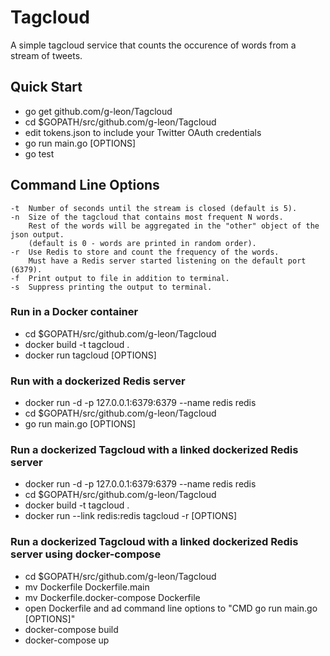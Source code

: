 # Tagcloud
A simple tagcloud service that counts the occurence of words from a stream of tweets.

## Quick Start
- go get github.com/g-leon/Tagcloud
- cd $GOPATH/src/github.com/g-leon/Tagcloud
- edit tokens.json to include your Twitter OAuth credentials
- go run main.go [OPTIONS]
- go test

## Command Line Options
```
-t  Number of seconds until the stream is closed (default is 5).
-n  Size of the tagcloud that contains most frequent N words. 
    Rest of the words will be aggregated in the "other" object of the json output.
    (default is 0 - words are printed in random order).
-r  Use Redis to store and count the frequency of the words.
    Must have a Redis server started listening on the default port (6379).
-f  Print output to file in addition to terminal.
-s  Suppress printing the output to terminal.
```

### Run in a Docker container 
- cd $GOPATH/src/github.com/g-leon/Tagcloud
- docker build -t tagcloud .
- docker run tagcloud [OPTIONS]

### Run with a dockerized Redis server
- docker run -d -p 127.0.0.1:6379:6379 --name redis redis
- cd $GOPATH/src/github.com/g-leon/Tagcloud
- go run main.go [OPTIONS]

### Run a dockerized Tagcloud with a linked dockerized Redis server
- docker run -d -p 127.0.0.1:6379:6379 --name redis redis
- cd $GOPATH/src/github.com/g-leon/Tagcloud
- docker build -t tagcloud .
- docker run --link redis:redis tagcloud -r [OPTIONS]

### Run a dockerized Tagcloud with a linked dockerized Redis server using docker-compose
- cd $GOPATH/src/github.com/g-leon/Tagcloud
- mv Dockerfile Dockerfile.main
- mv Dockerfile.docker-compose Dockerfile
- open Dockerfile and ad command line options to "CMD go run main.go [OPTIONS]"
- docker-compose build
- docker-compose up


